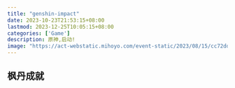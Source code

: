 ```yaml
---
title: "genshin-impact"
date: 2023-10-23T21:53:15+08:00
lastmod: 2023-12-25T10:05:15+08:00
categories: ['Game']
description: 原神,启动!
image: "https://act-webstatic.mihoyo.com/event-static/2023/08/15/cc72ddf351003a4a9b618e5f4697dad0_2771553456903788244.jpg"
---
```


## 枫丹成就

